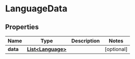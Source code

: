 
# LanguageData

## Properties
Name | Type | Description | Notes
------------ | ------------- | ------------- | -------------
**data** | [**List&lt;Language&gt;**](Language.md) |  |  [optional]




